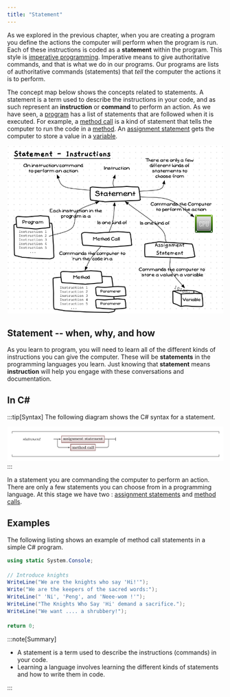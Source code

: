 ```yaml
---
title: "Statement"
---
```


As we explored in the previous chapter, when you are creating a program you define the actions the computer will perform when the program is run. Each of these instructions is coded as a **statement** within the program. This style is [imperative programming](/book/part-1-instructions/1-sequence-and-data/3-other-languages#imperative-programming-paradigms). Imperative means to give authoritative commands, and that is what we do in our programs. Our programs are lists of authoritative commands (statements) that *tell* the computer the actions it is to perform.

The concept map below shows the concepts related to statements. A statement is a term used to describe the instructions in your code, and as such represent an **instruction** or **command** to perform an action. As we have seen, a [program](/book/part-1-instructions/1-sequence-and-data/1-concepts/00-program) has a list of statements that are followed when it is executed. For example, a [method call](/book/part-1-instructions/1-sequence-and-data/1-concepts/03-method-call) is a kind of statement that tells the computer to run the code in a [method](/book/part-1-instructions/1-sequence-and-data/1-concepts/02-method). An [assignment statement](/book/part-1-instructions/1-sequence-and-data/1-concepts/08-assignment-statement) gets the computer to store a value in a [variable](/book/part-1-instructions/1-sequence-and-data/1-concepts/07-variable).

![A statement is a command for the computer to perform an action](./images/statement-concept.png "A statement is a command for the computer to perform an action ")

## Statement -- when, why, and how

As you learn to program, you will need to learn all of the different kinds of instructions you can give the computer. These will be **statements** in the programming languages you learn. Just knowing that **statement** means **instruction** will help you engage with these conversations and documentation.

## In C#

:::tip[Syntax]
The following diagram shows the C# syntax for a statement.

![C# syntax for a statement](./images/statement.png "C# syntax for a statement")
:::

In a statement you are commanding the computer to perform an action. There are only a few statements you can choose from in a programming language. At this stage we have two : [assignment statements](/book/part-1-instructions/1-sequence-and-data/1-concepts/08-assignment-statement) and [method calls](/book/part-1-instructions/1-sequence-and-data/1-concepts/03-method-call).

## Examples

The following listing shows an example of method call statements in a simple C# program.

```csharp
using static System.Console;

// Introduce knights
WriteLine("We are the knights who say 'Hi!'");
Write("We are the keepers of the sacred words:");
WriteLine(" 'Ni', 'Peng', and 'Neee-wom !'");
WriteLine("The Knights Who Say 'Hi' demand a sacrifice.");
WriteLine("We want .... a shrubbery!");

return 0;
```

:::note[Summary]

- A statement is a term used to describe the instructions (commands) in your code.
- Learning a language involves learning the different kinds of statements and how to write them in code.

:::
